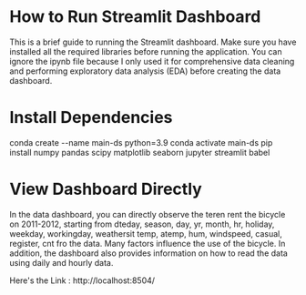 # How to Run Streamlit Dashboard
This is a brief guide to running the Streamlit dashboard. Make sure you have installed all the required libraries before running the application. You can ignore the ipynb file because I only used it for comprehensive data cleaning and performing exploratory data analysis (EDA) before creating the data dashboard.

# Install Dependencies
conda create --name main-ds python=3.9
conda activate main-ds
pip install numpy pandas scipy matplotlib seaborn jupyter streamlit babel

# View Dashboard Directly
In the data dashboard, you can directly observe the teren rent the bicycle on 2011-2012, starting from dteday, season, day, yr, month, hr, holiday, weekday, workingday, weathersit
temp, atemp, hum, windspeed, casual, register, cnt fro the data. Many factors influence the use of the bicycle. In addition, the dashboard also provides information on how to read the data using daily and hourly data.

Here's the Link : http://localhost:8504/


